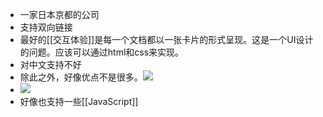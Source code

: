 - 一家日本京都的公司
- 支持双向链接
- 最好的[[交互体验]]是每一个文档都以一张卡片的形式呈现。这是一个UI设计的问题。应该可以通过html和css来实现。
- 对中文支持不好
- 除此之外，好像优点不是很多。![](https://firebasestorage.googleapis.com/v0/b/firescript-577a2.appspot.com/o/imgs%2Fapp%2Fxinyiheng%2FTvcH91WHIT.png?alt=media&token=19f28906-78b0-49a4-a910-8ae53f50583f)
- ![](https://firebasestorage.googleapis.com/v0/b/firescript-577a2.appspot.com/o/imgs%2Fapp%2Fxinyiheng%2FcdCiegkBjB.png?alt=media&token=a283ed83-edf2-47f7-8cac-3b395d078918)
- 好像也支持一些[[JavaScript]]

